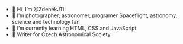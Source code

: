 - 👋 Hi, I’m @ZdenekJ11!
- 👀 I’m photographer, astronomer, programer 
Spaceflight, astronomy, science and technology fan
- 🌱 I’m currently learning HTML, CSS and JavaScript
- 🌠 Writer for Czech Astronomical Society

<!---
ZdenekJ11/ZdenekJ11 is a ✨ special ✨ repository because its `README.md` (this file) appears on your GitHub profile.
You can click the Preview link to take a look at your changes.
--->

